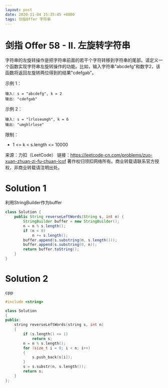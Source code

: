 ```yaml
---
layout: post
date: 2020-11-04 15:35:45 +0800
tags: 剑指Offer 字符串
---
```


# 剑指 Offer 58 - II. 左旋转字符串

字符串的左旋转操作是把字符串前面的若干个字符转移到字符串的尾部。请定义一个函数实现字符串左旋转操作的功能。比如，输入字符串"abcdefg"和数字2，该函数将返回左旋转两位得到的结果"cdefgab"。

示例 1：
```
输入: s = "abcdefg", k = 2
输出: "cdefgab"
```
示例 2：
```
输入: s = "lrloseumgh", k = 6
输出: "umghlrlose"
```
限制：
+ 1 <= k < s.length <= 10000

来源：力扣（LeetCode）
链接：https://leetcode-cn.com/problems/zuo-xuan-zhuan-zi-fu-chuan-lcof
著作权归领扣网络所有。商业转载请联系官方授权，非商业转载请注明出处。

# Solution 1
利用StringBuilder作为buffer  
``` java
class Solution {
    public String reverseLeftWords(String s, int n) {
        StringBuilder buffer = new StringBuilder();
        n = n % s.length();
        if (n < 0)
            n += s.length();
        buffer.append(s.substring(n, s.length()));
        buffer.append(s.substring(0, n));
        return buffer.toString();
    }
}
```

# Solution 2
cpp  
``` cpp
#include <string>

class Solution
{
public:
    string reverseLeftWords(string s, int n)
    {
        if (s.length() <= 1)
            return s;
        n = n % s.length();
        for (size_t i = 0; i < n; i++)
        {
            s.push_back(s[i]);
        }
        s = s.substr(n, s.length());
        return s;
    }
};
```